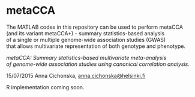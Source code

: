 # metaCCA
The MATLAB codes in this repository can be used to perform metaCCA <br />
(and its variant metaCCA+) - summary statistics-based analysis <br />
of a single or multiple genome-wide association studies (GWAS) <br />
that allows multivariate representation of both genotype and phenotype.


*metaCCA: Summary statistics-based multivariate meta-analysis <br />
of genome-wide association studies using canonical correlation analysis.*


15/07/2015 Anna Cichonska, anna.cichonska@helsinki.fi

R implementation coming soon.
